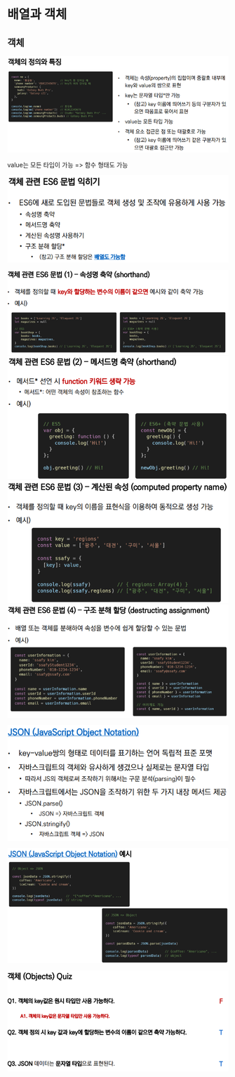 # 배열과 객체

## 객체

<img src="photo/image-20211028143100007.png" alt="image-20211028143100007" style="zoom:150%;" />

value는 모든 타입이 가능 =>  함수 형태도 가능



![image-20211028143326380](photo/image-20211028143326380.png)

<img src="photo/image-20211028143121466.png" alt="image-20211028143121466" style="zoom: 200%;" />

<img src="photo/image-20211028143131121.png" alt="image-20211028143131121" style="zoom:200%;" />

<img src="photo/image-20211028143140503.png" alt="image-20211028143140503" style="zoom:200%;" />

<img src="photo/image-20211028143147511.png" alt="image-20211028143147511" style="zoom:200%;" />

![image-20211028143155151](photo/image-20211028143155151.png)

<img src="photo/image-20211028143224615.png" alt="image-20211028143224615" style="zoom:200%;" />

![image-20211028143253923](photo/image-20211028143253923.png)